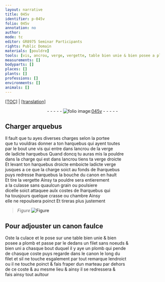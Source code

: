 ```yaml
---
layout: narrative
title: 045v
identifier: p-045v
folio: 045v
annotation: no
author:
mode: tc
editor: GR8975 Seminar Participants
rights: Public Domain
materials: [pouldre]
tools: [vis, ancrou, verge, vergette, table bien unie & bien posee a plomb, filet sans noeuds & bien uni, plomb, filet, marteau]
measurements: []
bodyparts: []
places: []
plants: []
professions: []
environments: []
animals: []
---
```


 <p><a href="{{ site.baseurl }}/diplomatic/">[TOC]</a> | <a href="{{ site.baseurl }}/texts/p-045v_tl/" target="_blank">[translation]</a></p><div class="folio" align="center">- - - - - <a href="http://gallica.bnf.fr/ark:/12148/btv1b10500001g/f96.image" target="_blank"><img src="https://cu-mkp.github.io/2017-workshop-edition/assets/photo-icon.png" alt="folio image: " style="display:inline-block; margin-bottom:-3px;"/>045v</a> - - - - - </div>  
  

## Charger arquebus

 
Il fault que tu ayes diverses charges selon la portee<br/> que tu vouldras donner a ton harquebus qui ayent toutes<br/> par le bout une <span class="tl">vis</span> qui entre dans l<span class="tl">ancrou</span> de la <span class="tl">verge</span><br/> de ladicte harquebus Quand doncq tu auras mis la <span class="m">pouldre</span><br/> dans la charge qui est dans l<span class="tl">ancrou</span> tiens ta <span class="tl">verge</span> droicte<br/> Et levant ton harquebus droicte emboicte ladicte <span class="tl">verge</span><br/> jusques a ce que la charge soict au fonds de lharquebus<br/> puys redresse lharquebus la bouche du canon en hault<br/> Et tire la <span class="tl">vergette</span> Ainsy ta <span class="m">pouldre</span> sera entierement<br/> a la culasse sans quaulcun grain ou poulsiere<br/> dicelle soict attaquee aulx costes de lharquebus qui<br/> ha tousjours quelque crasse ou chambre Ainsy<br/> elle ne repoulsera poinct Et tireras plus justement
 
> *Figure*
> <a href="https://drive.google.com/open?id=0B9-oNrvWdlO5ZlVWTkcyU2FfanM" target="_blank"><img src="https://cu-mkp.github.io/GR8975-edition/assets/photo-icon.png" alt="Figure" style="display:inline-block; margin-bottom:-3px;"/></a>
 
 
  

## Pour adjouster un canon faulce

 
Oste la culace et le pose sur une <span class="tl">table bien unie & bien<br/> posee a plomb</span> et passe par le dedans un <span class="tl">filet sans noeuds &<br/> bien uni</span> a chasque bout duquel il y aye un <span class="tl">plomb</span> qui pende<br/> de chasque coste puys regarde dans le canon le long du<br/> <span class="tl">filet</span> et sil ne touche esgalement par tout remarque lendroict<br/> ou il ne touche poinct & fais fraper dun <span class="tl">marteau</span> par dehors<br/> de ce coste & au mesme lieu & ainsy il se redressera &<br/> fais ainsy tout aultour
 
 